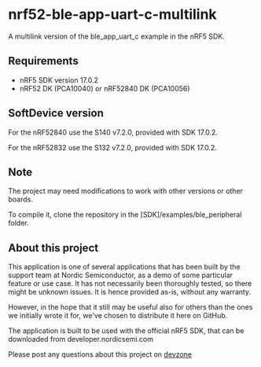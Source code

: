 nrf52-ble-app-uart-c-multilink
==============================
A multilink version of the ble_app_uart_c example in the nRF5 SDK. 

Requirements
------------
- nRF5 SDK version 17.0.2
- nRF52 DK (PCA10040) or nRF52840 DK (PCA10056)

SoftDevice version
------------------

For the nRF52840 use the S140 v7.2.0, provided with SDK 17.0.2. 

For the nRF52832 use the S132 v7.2.0, provided with SDK 17.0.2.

Note
----

The project may need modifications to work with other versions or other boards. 

To compile it, clone the repository in the [SDK]/examples/ble_peripheral folder.

About this project
------------------
This application is one of several applications that has been built by the support team at Nordic Semiconductor, as a demo of some particular feature or use case. It has not necessarily been thoroughly tested, so there might be unknown issues. It is hence provided as-is, without any warranty. 

However, in the hope that it still may be useful also for others than the ones we initially wrote it for, we've chosen to distribute it here on GitHub. 

The application is built to be used with the official nRF5 SDK, that can be downloaded from developer.nordicsemi.com

Please post any questions about this project on [devzone](https://devzone.nordicsemi.com)